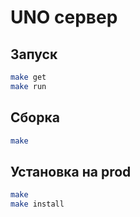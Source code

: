 # UNO сервер

## Запуск

```sh
make get
make run
```

## Сборка

```sh
make
```

## Установка на prod

```sh
make
make install
```